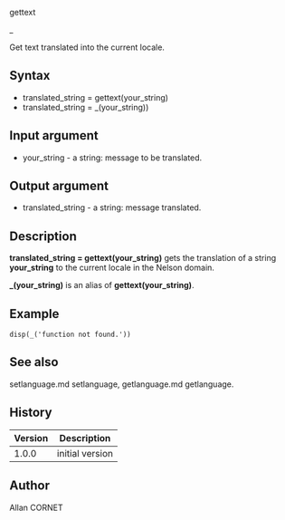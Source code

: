 



gettext

_

Get text translated into the current locale.

## Syntax

- translated_string = gettext(your_string)
- translated_string = _(your_string))

## Input argument

 - your_string - a string: message to be translated.

## Output argument

 - translated_string - a string: message translated.

## Description


  <p><b>translated_string = gettext(your_string)</b> gets the translation of a string <b>your_string</b> to the current locale in the Nelson domain.</p>
  <p><b>_(your_string)</b> is an alias of <b>gettext(your_string)</b>.</p>


## Example

```Nelson
disp(_('function not found.'))
```

## See also

setlanguage.md setlanguage, getlanguage.md getlanguage.
## History

|Version|Description|
|------|------|
|1.0.0|initial version|


## Author

Allan CORNET



